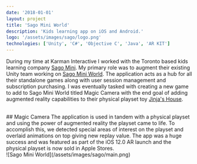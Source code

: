 ```yaml
---
date: '2018-01-01'
layout: project
title: 'Sago Mini World'
description: 'Kids learning app on iOS and Android.'
logo: '/assets/images/sago/logo.png'
technologies: ['Unity', 'C#', 'Objective C', 'Java', 'AR KIT']
---
```


During my time at Karman Interactive I worked with the Toronto based kids learning company [Sago Mini](https://sagomini.com/en/). My primary role was to augment their existing Unity team working on [Sago Mini World](https://sagomini.com/en/sagominiworld/). The application acts as a hub for all their standalone games along with user session management and subscription purchasing. I was eventually tasked with creating a new game to add to Sago Mini World titled Magic Camera with the end goal of adding augmented reality capabilities to their physical playset toy [Jinja's House](https://sagomini.com/en/toys/detail/portable-playset-jinja-s-house/).

<br>
## Magic Camera
The application is used in tandem with a physical playset and using the power of augmented reality the playset came to life. To accomplish this, we detected special areas of interest on the playset and overlaid animations on top giving new replay value. The app was a huge success and was featured as part of the iOS 12.0 AR launch and the physical playset is now sold in Apple Stores.

<br>
![Sago Mini World](/assets/images/sago/main.png)